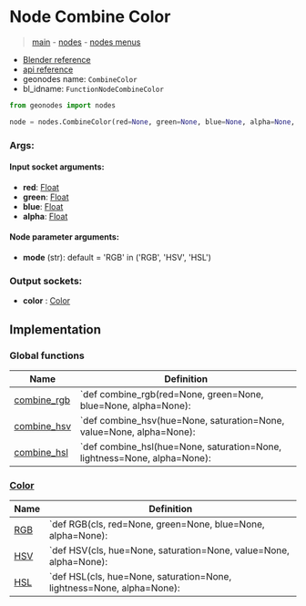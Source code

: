 # Node Combine Color

> [main](../structure.md) - [nodes](nodes.md) - [nodes menus](nodes_menus.md)

- [Blender reference](https://docs.blender.org/manual/en/latest/modeling/geometry_nodes/color/combine_color.html)
- [api reference](https://docs.blender.org/api/current/bpy.types.FunctionNodeCombineColor.html)
- geonodes name: `CombineColor`
- bl_idname: `FunctionNodeCombineColor`

```python
from geonodes import nodes

node = nodes.CombineColor(red=None, green=None, blue=None, alpha=None, mode='RGB')
```

### Args:

#### Input socket arguments:

- **red**: [Float](Float.md)
- **green**: [Float](Float.md)
- **blue**: [Float](Float.md)
- **alpha**: [Float](Float.md)

#### Node parameter arguments:

- **mode** (str): default = 'RGB' in ('RGB', 'HSV', 'HSL')

### Output sockets:

- **color** : [Color](Color.md)

## Implementation

### Global functions

| Name | Definition |
|------|------------|
 | [combine_rgb](A.md#combine_rgb) | `def combine_rgb(red=None, green=None, blue=None, alpha=None): |
 | [combine_hsv](A.md#combine_hsv) | `def combine_hsv(hue=None, saturation=None, value=None, alpha=None): |
 | [combine_hsl](A.md#combine_hsl) | `def combine_hsl(hue=None, saturation=None, lightness=None, alpha=None): |

### [Color](Color.md)

| Name | Definition |
|------|------------|
 | [RGB](Color.md#RGB-classmethod) | `def RGB(cls, red=None, green=None, blue=None, alpha=None): |
 | [HSV](Color.md#HSV-classmethod) | `def HSV(cls, hue=None, saturation=None, value=None, alpha=None): |
 | [HSL](Color.md#HSL-classmethod) | `def HSL(cls, hue=None, saturation=None, lightness=None, alpha=None): |

